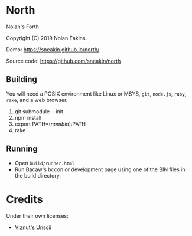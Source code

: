 North
===

Nolan's Forth

Copyright (C) 2019 Nolan Eakins

Demo: https://sneakin.github.io/north/

Source code: https://github.com/sneakin/north


Building
---

You will need a POSIX environment like Linux or MSYS, `git`, `node.js`, `ruby`, `rake`, and a web browser.

1. git submodule --init
2. npm install
3. export PATH=$(npm bin):$PATH
4. rake

Running
---

* Open `build/runner.html`
* Run Bacaw's bccon or development page using one of the BIN files in the build directory.

Credits
===

Under their own licenses:

* [Viznut's Unscii](http://pelulamu.net/unscii/)

